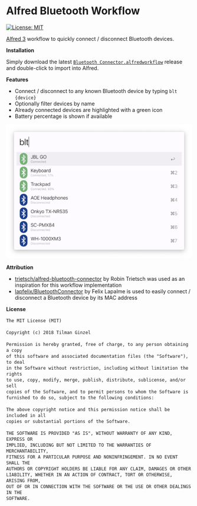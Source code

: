 # Alfred Bluetooth Workflow

[![License: MIT](https://img.shields.io/badge/License-MIT-green.svg)](https://opensource.org/licenses/MIT)

[Alfred 3](https://www.alfredapp.com/) workflow to quickly connect / disconnect Bluetooth devices.

**Installation**

Simply download the latest [`Bluetooth Connector.alfredworkflow`](https://github.com/tilmanginzel/alfred-bluetooth-workflow/releases)
 release and double-click to import into Alfred. 

**Features**

* Connect / disconnect to any known Bluetooth device by typing `blt {device}`
* Optionally filter devices by name
* Already connected devices are highlighted with a green icon
* Battery percentage is shown if available

<img src="./preview.jpg" width="600" alt="Preview: Alfred Bluetooth Workflow" />

**Attribution**

* [trietsch/alfred-bluetooth-connector](https://github.com/trietsch/alfred-bluetooth-connector) by Robin Trietsch was used as an inspiration for this workflow implementation
* [lapfelix/BluetoothConnector](https://github.com/lapfelix/BluetoothConnector) by Felix Lapalme is used to easily connect / disconnect a Bluetooth device by its MAC address

**License**

```
The MIT License (MIT)

Copyright (c) 2018 Tilman Ginzel

Permission is hereby granted, free of charge, to any person obtaining a copy
of this software and associated documentation files (the "Software"), to deal
in the Software without restriction, including without limitation the rights
to use, copy, modify, merge, publish, distribute, sublicense, and/or sell
copies of the Software, and to permit persons to whom the Software is
furnished to do so, subject to the following conditions:

The above copyright notice and this permission notice shall be included in all
copies or substantial portions of the Software.

THE SOFTWARE IS PROVIDED "AS IS", WITHOUT WARRANTY OF ANY KIND, EXPRESS OR
IMPLIED, INCLUDING BUT NOT LIMITED TO THE WARRANTIES OF MERCHANTABILITY,
FITNESS FOR A PARTICULAR PURPOSE AND NONINFRINGEMENT. IN NO EVENT SHALL THE
AUTHORS OR COPYRIGHT HOLDERS BE LIABLE FOR ANY CLAIM, DAMAGES OR OTHER
LIABILITY, WHETHER IN AN ACTION OF CONTRACT, TORT OR OTHERWISE, ARISING FROM,
OUT OF OR IN CONNECTION WITH THE SOFTWARE OR THE USE OR OTHER DEALINGS IN THE
SOFTWARE.
```